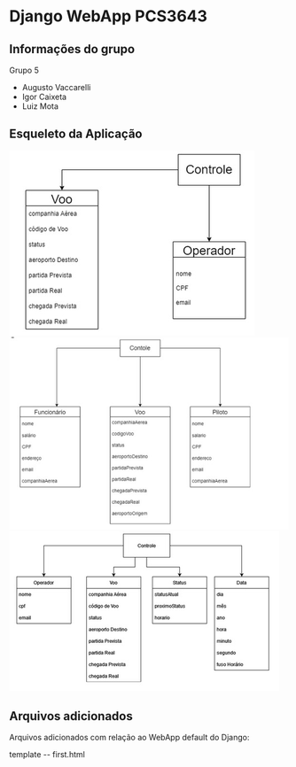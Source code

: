 # Django WebApp PCS3643

## Informações do grupo

Grupo 5
* Augusto Vaccarelli
* Igor Caixeta
* Luiz Mota

## Esqueleto da Aplicação
![image](readme_images/diag_1.jpeg)
![image](readme_images/diag_2.jpeg)
![image](readme_images/diag_3.jpeg)


## Arquivos adicionados
Arquivos adicionados com relação ao WebApp default do Django:

template
  -- first.html